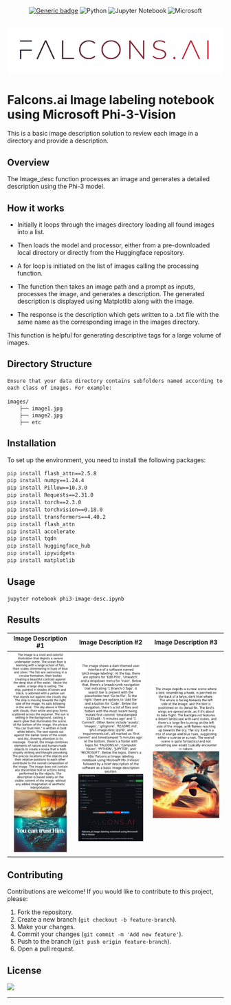 <div id="top"></div>
<div align="center">

[![Generic badge](https://img.shields.io/badge/FALCONS.AI-Computer_Vision-red.svg)](https://shields.io/)
![Python](https://img.shields.io/badge/python-3670A0?style=for-the-badge&logo=python&logoColor=ffdd54)
![Jupyter Notebook](https://img.shields.io/badge/jupyter-%23FA0F00.svg?style=for-the-badge&logo=jupyter&logoColor=white)
![Microsoft](https://img.shields.io/badge/Microsoft-0078D4?style=for-the-badge&logo=microsoft&logoColor=white)


</div>


<!-- PROJECT LOGO -->
<br />
<div align="center">
    <img src="assets/fai_gradient_logo.png" alt="Logo" >
</div>



# Falcons.ai Image labeling notebook using Microsoft Phi-3-Vision

This is a basic image description solution to review each image in a directory and provide a description.

## Overview
The Image_desc function processes an image and generates a detailed description using the Phi-3 model.


## How it works

- Initially it loops through the images directory loading all found images into a list.

- Then loads the model and processor, either from a pre-downloaded local directory or directly from the Huggingface repository.

- A for loop is initiated on the list of images calling the processing function.

- The function then takes an image path and a prompt as inputs, processes the image, and generates a description. The generated description is displayed using Matplotlib along with the image.


- The response is the description which gets written to a .txt file with the same name as the corresponding image in the images directory.



This function is helpful for generating descriptive tags for a large volume of images.

## Directory Structure
```
Ensure that your data directory contains subfolders named according to each class of images. For example:

images/
    ├── image1.jpg
    ├── image2.jpg
    ├── etc

```


## Installation

To set up the environment, you need to install the following packages:

```sh
pip install flash_attn==2.5.8
pip install numpy==1.24.4
pip install Pillow==10.3.0
pip install Requests==2.31.0
pip install torch==2.3.0
pip install torchvision==0.18.0
pip install transformers==4.40.2
pip install flash_attn
pip install accelerate
pip install tqdn
pip install huggingface_hub
pip install ipywidgets
pip install matplotlib
```


## Usage

```
jupyter notebook phi3-image-desc.ipynb
```



## Results
Image Description #1            |  Image Description #2          |  Image Description #3
:-------------------------:|:-------------------------:|:-------------------------:
![](assets/output0.png)  |  ![](assets/output1.png) |  ![](assets/output2.png)

## Contributing
Contributions are welcome! If you would like to contribute to this project, please:
1. Fork the repository.
2. Create a new branch (`git checkout -b feature-branch`).
3. Make your changes.
4. Commit your changes (`git commit -m 'Add new feature'`).
5. Push to the branch (`git push origin feature-branch`).
6. Open a pull request.

<!-- LICENSE -->
## License

![](https://img.shields.io/badge/License-MIT-blue)


---

